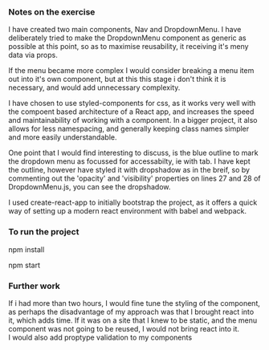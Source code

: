 ### Notes on the exercise

I have created two main components, Nav and DropdownMenu.  I have deliberately tried to make the DropdownMenu component as generic as possible at this point, so as to maximise reusability, it receiving it's meny data via props.

If the menu became more complex I would consider breaking a menu item out into it's own component, but at this this stage i don't think it is necessary, and would add unnecessary complexity.

I have chosen to use styled-components for css, as it works very well with the compoent based architecture of a React app, and increases the speed and maintainability of working with a component.  In a bigger project, it also allows for less namespacing, and generally keeping class names simpler and more easily understandable.

One point that I would find interesting to discuss, is the blue outline to mark the dropdown menu as focussed for accessabilty, ie with tab.  I have kept the outline, however have styled it with dropshadow as in the breif, so by commenting out the 'opacity' and 'visibility' properties on lines 27 and 28 of DropdownMenu.js, you can see the dropshadow.

I used create-react-app to initially bootstrap the project, as it offers a quick way of setting up a modern react environment with babel and webpack.


### To run the project

npm install

npm start


### Further work

If i had more than two hours, I would fine tune the styling of the component, as perhaps the disadvantage of my approach was that I brought react into it, which adds time.  If it was on a site that I knew to be static, and the menu component was not going to be reused, I would not bring react into it.  
I would also add proptype validation to my components
